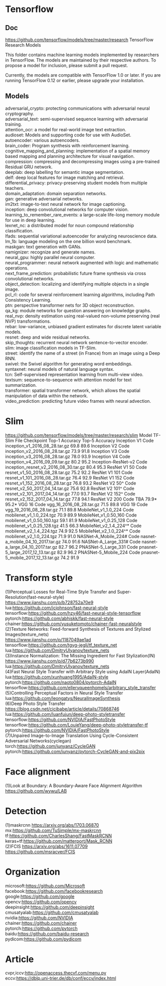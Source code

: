 # Tensorflow
## Doc

https://github.com/tensorflow/models/tree/master/research
TensorFlow Research Models

This folder contains machine learning models implemented by researchers in TensorFlow. The models are maintained by their respective authors. To propose a model for inclusion, please submit a pull request.

Currently, the models are compatible with TensorFlow 1.0 or later. If you are running TensorFlow 0.12 or earlier, please upgrade your installation.

## Models

adversarial_crypto: protecting communications with adversarial neural cryptography.  
adversarial_text: semi-supervised sequence learning with adversarial training.  
attention_ocr: a model for real-world image text extraction.  
audioset: Models and supporting code for use with AudioSet.  
autoencoder: various autoencoders.  
brain_coder: Program synthesis with reinforcement learning.  
cognitive_mapping_and_planning: implementation of a spatial memory based mapping and planning architecture for visual navigation.  
compression: compressing and decompressing images using a pre-trained Residual GRU network.  
deeplab: deep labelling for semantic image segmentation.  
delf: deep local features for image matching and retrieval.  
differential_privacy: privacy-preserving student models from multiple teachers.  
domain_adaptation: domain separation networks.  
gan: generative adversarial networks.  
im2txt: image-to-text neural network for image captioning.  
inception: deep convolutional networks for computer vision.  
learning_to_remember_rare_events: a large-scale life-long memory module for use in deep learning.  
lexnet_nc: a distributed model for noun compound relationship classification.  
lfads: sequential variational autoencoder for analyzing neuroscience data.  
lm_1b: language modeling on the one billion word benchmark.  
maskgan: text generation with GANs.  
namignizer: recognize and generate names.  
neural_gpu: highly parallel neural computer.  
neural_programmer: neural network augmented with logic and mathematic operations.  
next_frame_prediction: probabilistic future frame synthesis via cross convolutional networks.  
object_detection: localizing and identifying multiple objects in a single image.  
pcl_rl: code for several reinforcement learning algorithms, including Path Consistency Learning.  
ptn: perspective transformer nets for 3D object reconstruction.  
qa_kg: module networks for question answering on knowledge graphs.  
real_nvp: density estimation using real-valued non-volume preserving (real NVP) transformations.  
rebar: low-variance, unbiased gradient estimates for discrete latent variable models.  
resnet: deep and wide residual networks.  
skip_thoughts: recurrent neural network sentence-to-vector encoder.  
slim: image classification models in TF-Slim.  
street: identify the name of a street (in France) from an image using a Deep RNN.  
swivel: the Swivel algorithm for generating word embeddings.  
syntaxnet: neural models of natural language syntax.  
tcn: Self-supervised representation learning from multi-view video.  
textsum: sequence-to-sequence with attention model for text summarization.  
transformer: spatial transformer network, which allows the spatial manipulation of data within the network.  
video_prediction: predicting future video frames with neural advection. 

# Slim  
https://github.com/tensorflow/models/tree/master/research/slim
Model	TF-Slim File	Checkpoint	Top-1 Accuracy	Top-5 Accuracy
Inception V1	Code	inception_v1_2016_08_28.tar.gz	69.8	89.6
Inception V2	Code	inception_v2_2016_08_28.tar.gz	73.9	91.8
Inception V3	Code	inception_v3_2016_08_28.tar.gz	78.0	93.9
Inception V4	Code	inception_v4_2016_09_09.tar.gz	80.2	95.2
Inception-ResNet-v2	Code	inception_resnet_v2_2016_08_30.tar.gz	80.4	95.3
ResNet V1 50	Code	resnet_v1_50_2016_08_28.tar.gz	75.2	92.2
ResNet V1 101	Code	resnet_v1_101_2016_08_28.tar.gz	76.4	92.9
ResNet V1 152	Code	resnet_v1_152_2016_08_28.tar.gz	76.8	93.2
ResNet V2 50^	Code	resnet_v2_50_2017_04_14.tar.gz	75.6	92.8
ResNet V2 101^	Code	resnet_v2_101_2017_04_14.tar.gz	77.0	93.7
ResNet V2 152^	Code	resnet_v2_152_2017_04_14.tar.gz	77.8	94.1
ResNet V2 200	Code	TBA	79.9*	95.2*
VGG 16	Code	vgg_16_2016_08_28.tar.gz	71.5	89.8
VGG 19	Code	vgg_19_2016_08_28.tar.gz	71.1	89.8
MobileNet_v1_1.0_224	Code	mobilenet_v1_1.0_224.tgz	70.9	89.9
MobileNet_v1_0.50_160	Code	mobilenet_v1_0.50_160.tgz	59.1	81.9
MobileNet_v1_0.25_128	Code	mobilenet_v1_0.25_128.tgz	41.5	66.3
MobileNet_v2_1.4_224^*	Code	mobilenet_v2_1.4_224.tgz	74.9	92.5
MobileNet_v2_1.0_224^*	Code	mobilenet_v2_1.0_224.tgz	71.9	91.0
NASNet-A_Mobile_224#	Code	nasnet-a_mobile_04_10_2017.tar.gz	74.0	91.6
NASNet-A_Large_331#	Code	nasnet-a_large_04_10_2017.tar.gz	82.7	96.2
PNASNet-5_Large_331	Code	pnasnet-5_large_2017_12_13.tar.gz	82.9	96.2
PNASNet-5_Mobile_224	Code	pnasnet-5_mobile_2017_12_13.tar.gz	74.2	91.9

# Transform style
(1)Perceptual Losses for Real-Time Style Transfer and Super-Resolution(fast-neural-style)  
https://www.jianshu.com/p/b728752a70e9  
lua:https://github.com/jcjohnson/fast-neural-style  
tensorflow:https://github.com/hzy46/fast-neural-style-tensorflow  
pytorch:https://github.com/abhiskk/fast-neural-style  
chainer:https://github.com/yusuketomoto/chainer-fast-neuralstyle   
(2)Texture Networks: Feed-forward Synthesis of Textures and Stylized Images(texture_nets)  
https://www.jianshu.com/p/1187049ae1ad   
tensorflow:https://github.com/tgyg-jegli/tf_texture_net  
lua:https://github.com/DmitryUlyanov/texture_nets  
(3)Instance Normalization: The Missing Ingredient for Fast Stylization(IN)  
https://www.jianshu.com/p/d77b6273b990  
lua:https://github.com/DmitryUlyanov/texture_nets  
(4)Fast Neural Style Transfer with Arbitrary Style using AdaIN Layer(AdaIN)  
lua:https://github.com/xunhuang1995/AdaIN-style
<br/>pytorch:https://github.com/naoto0804/pytorch-AdaIN</br>
tensorflow:https://github.com/elleryqueenhomels/arbitrary_style_transfer  
(5)Controlling Perceptual Factors in Neural Style Transfer  
lua:https://github.com/leongatys/NeuralImageSynthesis  
(6)Deep Photo Style Transfer  
https://blog.csdn.net/cicibabe/article/details/70868746  
lua:https://github.com/luanfujun/deep-photo-styletransfer  
tensorflow:https://github.com/NVIDIA/FastPhotoStyle  
tensorflow:https://github.com/LouieYang/deep-photo-styletransfer-tf  
pytorch:https://github.com/NVIDIA/FastPhotoStyle  
(7)Unpaired Image-to-Image Translation Using Cycle-Consistent Adversarial Networks(cyclegan)  
torch:https://github.com/junyanz/CycleGAN  
pytorch:https://github.com/junyanz/pytorch-CycleGAN-and-pix2pix  

# Face alignment  
(1)Look at Boundary: A Boundary-Aware Face Alignment Algorithm
https://github.com/wywu/LAB  

# Detection  
(1)maskrcnn https://arxiv.org/abs/1703.06870  
mx:https://github.com/TuSimple/mx-maskrcnn  
tf:https://github.com/CharlesShang/FastMaskRCNN  
keras+tf:https://github.com/matterport/Mask_RCNN  
(2)FCIS https://arxiv.org/abs/1611.07709  
https://github.com/msracver/FCIS  

# Organization  
microsoft:https://github.com/Microsoft  
facebook:https://github.com/facebookresearch  
google:https://github.com/google  
opencv:https://github.com/opencv  
deepinsight:https://github.com/deepinsight  
cmusatyalab:https://github.com/cmusatyalab  
nvidia:https://github.com/NVIDIA  
chainer:https://github.com/chainer  
pytorch:https://github.com/pytorch  
baidu:https://github.com/baidu-research  
pydicom:https://github.com/pydicom  

# Article  
cvpr,iccv:http://openaccess.thecvf.com/menu.py  
eccv:https://dblp.uni-trier.de/db/conf/eccv/index.html  
